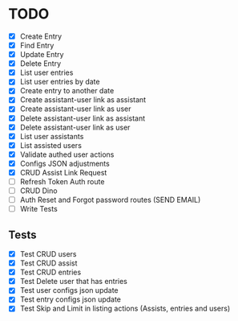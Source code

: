 # TODO

- [x] Create Entry
- [x] Find Entry
- [x] Update Entry
- [x] Delete Entry
- [x] List user entries
- [x] List user entries by date
- [x] Create entry to another date
- [x] Create assistant-user link as assistant
- [x] Create assistant-user link as user
- [x] Delete assistant-user link as assistant
- [x] Delete assistant-user link as user
- [x] List user assistants
- [x] List assisted users
- [x] Validate authed user actions
- [x] Configs JSON adjustments
- [x] CRUD Assist Link Request
- [ ] Refresh Token Auth route
- [ ] CRUD Dino
- [ ] Auth Reset and Forgot password routes (SEND EMAIL)
- [ ] Write Tests

## Tests

- [x] Test CRUD users
- [x] Test CRUD assist
- [x] Test CRUD entries
- [x] Test Delete user that has entries
- [x] Test user configs json update
- [x] Test entry configs json update
- [x] Test Skip and Limit in listing actions (Assists, entries and users)
